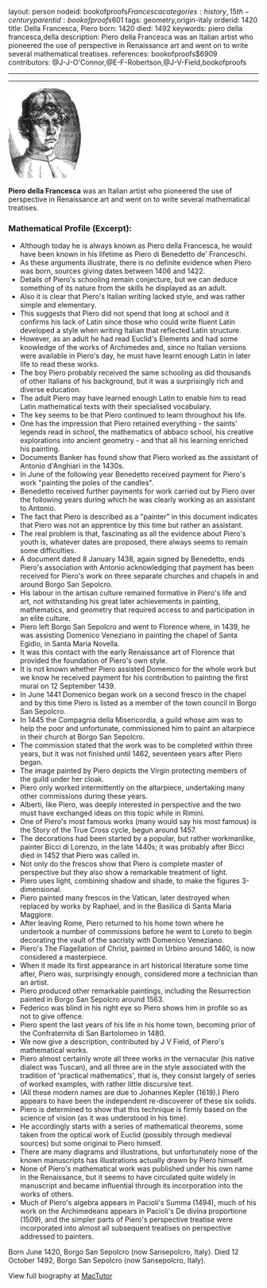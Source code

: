 layout: person
nodeid: bookofproofs$Francesca
categories: history,15th-century
parentid: bookofproofs$601
tags: geometry,origin-italy
orderid: 1420
title: Della Francesca, Piero
born: 1420
died: 1492
keywords: piero della francesca,della
description: Piero della Francesca was an Italian artist who pioneered the use of perspective in Renaissance art and went on to write several mathematical treatises.
references: bookofproofs$6909
contributors: @J-J-O'Connor,@E-F-Robertson,@J-V-Field,bookofproofs

---



---

![Francesca.jpg](https://github.com/bookofproofs/bookofproofs.github.io/blob/main/_sources/_assets/images/portraits/Francesca.jpg?raw=true)

**Piero della Francesca** was an Italian artist who pioneered the use of perspective in Renaissance art and went on to write several mathematical treatises.

### Mathematical Profile (Excerpt):
* Although today he is always known as Piero della Francesca, he would have been known in his lifetime as Piero di Benedetto de' Franceschi.
* As these arguments illustrate, there is no definite evidence when Piero was born, sources giving dates between 1406 and 1422.
* Details of Piero's schooling remain conjecture, but we can deduce something of its nature from the skills he displayed as an adult.
* Also it is clear that Piero's Italian writing lacked style, and was rather simple and elementary.
* This suggests that Piero did not spend that long at school and it confirms his lack of Latin since those who could write fluent Latin developed a style when writing Italian that reflected Latin structure.
* However, as an adult he had read Euclid's Elements and had some knowledge of the works of Archimedes and, since no Italian versions were available in Piero's day, he must have learnt enough Latin in later life to read these works.
* The boy Piero probably received the same schooling as did thousands of other Italians of his background, but it was a surprisingly rich and diverse education.
* The adult Piero may have learned enough Latin to enable him to read Latin mathematical texts with their specialised vocabulary.
* The key seems to be that Piero continued to learn throughout his life.
* One has the impression that Piero retained everything - the saints' legends read in school, the mathematics of abbaco school, his creative explorations into ancient geometry - and that all his learning enriched his painting.
* Documents Banker has found show that Piero worked as the assistant of Antonio d'Anghiari in the 1430s.
* In June of the following year Benedetto received payment for Piero's work "painting the poles of the candles".
* Benedetto received further payments for work carried out by Piero over the following years during which he was clearly working as an assistant to Antonio.
* The fact that Piero is described as a "painter" in this document indicates that Piero was not an apprentice by this time but rather an assistant.
* The real problem is that, fascinating as all the evidence about Piero's youth is, whatever dates are proposed, there always seems to remain some difficulties.
* A document dated 8 January 1438, again signed by Benedetto, ends Piero's association with Antonio acknowledging that payment has been received for Piero's work on three separate churches and chapels in and around Borgo San Sepolcro.
* His labour in the artisan culture remained formative in Piero's life and art, not withstanding his great later achievements in painting, mathematics, and geometry that required access to and participation in an elite culture.
* Piero left Borgo San Sepolcro and went to Florence where, in 1439, he was assisting Domenico Veneziano in painting the chapel of Santa Egidio, in Santa Maria Novella.
* It was this contact with the early Renaissance art of Florence that provided the foundation of Piero's own style.
* It is not known whether Piero assisted Domenico for the whole work but we know he received payment for his contribution to painting the first mural on 12 September 1439.
* In June 1441 Domenico began work on a second fresco in the chapel and by this time Piero is listed as a member of the town council in Borgo San Sepolcro.
* In 1445 the Compagnia della Misericordia, a guild whose aim was to help the poor and unfortunate, commissioned him to paint an altarpiece in their church at Borgo San Sepolcro.
* The commission stated that the work was to be completed within three years, but it was not finished until 1462, seventeen years after Piero began.
* The image painted by Piero depicts the Virgin protecting members of the guild under her cloak.
* Piero only worked intermittently on the altarpiece, undertaking many other commissions during these years.
* Alberti, like Piero, was deeply interested in perspective and the two must have exchanged ideas on this topic while in Rimini.
* One of Piero's most famous works (many would say his most famous) is the Story of the True Cross cycle, begun around 1457.
* The decorations had been started by a popular, but rather workmanlike, painter Bicci di Lorenzo, in the late 1440s; it was probably after Bicci died in 1452 that Piero was called in.
* Not only do the frescos show that Piero is complete master of perspective but they also show a remarkable treatment of light.
* Piero uses light, combining shadow and shade, to make the figures 3-dimensional.
* Piero painted many frescos in the Vatican, later destroyed when replaced by works by Raphael, and in the Basilica di Santa Maria Maggiore.
* After leaving Rome, Piero returned to his home town where he undertook a number of commissions before he went to Loreto to begin decorating the vault of the sacristy with Domenico Veneziano.
* Piero's The Flagellation of Christ, painted in Urbino around 1460, is now considered a masterpiece.
* When it made its first appearance in art historical literature some time after, Piero was, surprisingly enough, considered more a technician than an artist.
* Piero produced other remarkable paintings, including the Resurrection painted in Borgo San Sepolcro around 1563.
* Federico was blind in his right eye so Piero shows him in profile so as not to give offence.
* Piero spent the last years of his life in his home town, becoming prior of the Confraternita di San Bartolomeo in 1480.
* We now give a description, contributed by J V Field, of Piero's mathematical works.
* Piero almost certainly wrote all three works in the vernacular (his native dialect was Tuscan), and all three are in the style associated with the tradition of 'practical mathematics', that is, they consist largely of series of worked examples, with rather little discursive text.
* (All these modern names are due to Johannes Kepler (1619).) Piero appears to have been the independent re-discoverer of these six solids.
* Piero is determined to show that this technique is firmly based on the science of vision (as it was understood in his time).
* He accordingly starts with a series of mathematical theorems, some taken from the optical work of Euclid (possibly through medieval sources) but some original to Piero himself.
* There are many diagrams and illustrations, but unfortunately none of the known manuscripts has illustrations actually drawn by Piero himself.
* None of Piero's mathematical work was published under his own name in the Renaissance, but it seems to have circulated quite widely in manuscript and became influential through its incorporation into the works of others.
* Much of Piero's algebra appears in Pacioli's Summa (1494), much of his work on the Archimedeans appears in Pacioli's De divina proportione (1509), and the simpler parts of Piero's perspective treatise were incorporated into almost all subsequent treatises on perspective addressed to painters.

Born June 1420, Borgo San Sepolcro (now Sansepolcro, Italy). Died 12 October 1492, Borgo San Sepolcro (now Sansepolcro, Italy).

View full biography at [MacTutor](https://mathshistory.st-andrews.ac.uk/Biographies/Francesca/)
